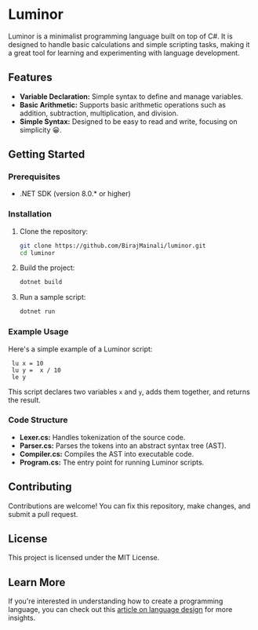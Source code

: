 # Luminor

Luminor is a minimalist programming language built on top of C#. It is designed to handle basic calculations and simple scripting tasks, making it a great tool for learning and experimenting with language development.

## Features

- **Variable Declaration:** Simple syntax to define and manage variables.
- **Basic Arithmetic:** Supports basic arithmetic operations such as addition, subtraction, multiplication, and division.
- **Simple Syntax:** Designed to be easy to read and write, focusing on simplicity 😀.

## Getting Started

### Prerequisites

- .NET SDK (version 8.0.* or higher)

### Installation

1. Clone the repository:
    ```bash
    git clone https://github.com/BirajMainali/luminor.git
    cd luminor
    ```

2. Build the project:
    ```bash
    dotnet build
    ```

3. Run a sample script:
    ```bash
    dotnet run
    ```

### Example Usage

Here's a simple example of a Luminor script:

```code
 lu x = 10
 lu y =  x / 10
 le y
```

This script declares two variables `x` and `y`, adds them together, and returns the result.

### Code Structure

- **Lexer.cs:** Handles tokenization of the source code.
- **Parser.cs:** Parses the tokens into an abstract syntax tree (AST).
- **Compiler.cs:** Compiles the AST into executable code.
- **Program.cs:** The entry point for running Luminor scripts.

## Contributing

Contributions are welcome! You can fix this repository, make changes, and submit a pull request.

## License

This project is licensed under the MIT License.

## Learn More

If you're interested in understanding how to create a programming language, you can check out this [article on language design](https://www.freecodecamp.org/news/the-programming-language-pipeline-91d3f449c919/) for more insights.
